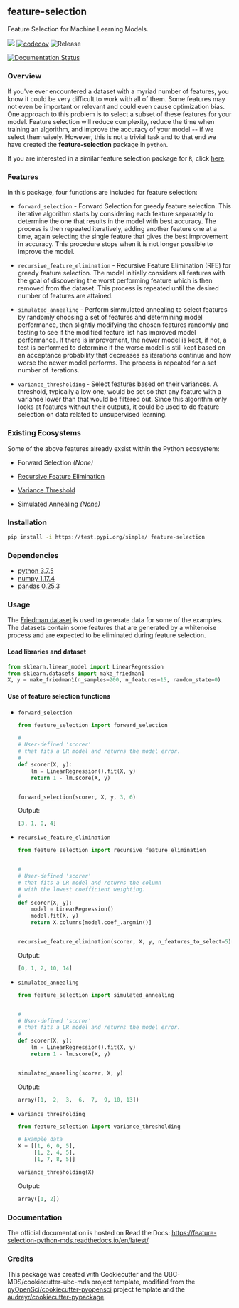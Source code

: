 ## feature-selection

Feature Selection for Machine Learning Models.

![](https://github.com/UBC-MDS/feature-selection-python/workflows/build/badge.svg) [![codecov](https://codecov.io/gh/UBC-MDS/feature-selection-python/branch/master/graph/badge.svg)](https://codecov.io/gh/UBC-MDS/feature-selection-python) ![Release](https://github.com/UBC-MDS/feature-selection-python/workflows/Release/badge.svg)

[![Documentation Status](https://readthedocs.org/projects/feature-selection-python-mds/badge/?version=latest)](https://feature-selection-python-mds.readthedocs.io/en/latest/?badge=latest)

### Overview

If you've ever encountered a dataset with a myriad number of features, you know it could be very difficult to work with all of them. Some features may not even be important or relevant and could even cause optimization bias. One approach to this problem is to select a subset of these features for your model. Feature selection will reduce complexity, reduce the time when training an algorithm, and improve the accuracy of your model -- if we select them wisely. However, this is not a trivial task and to that end we have created the **feature-selection** package in `python`.

If you are interested in a similar feature selection package for `R`, click [here](https://github.com/UBC-MDS/feature-selection-r).

### Features

In this package, four functions are included for feature selection:

- `forward_selection` - Forward Selection for greedy feature selection. This iterative algorithm starts by considering each feature separately to determine the one that results in the model with best accuracy. The process is then repeated iteratively, adding another feature one at a time, again selecting the single feature that gives the best improvement in accuracy. This procedure stops when it is not longer possible to improve the model.

- `recursive_feature_elimination` - Recursive Feature Elimination (RFE) for greedy feature selection. The model initially considers all features with the goal of discovering the worst performing feature which is then removed from the dataset. This process is repeated until the desired number of features are attained.

- `simulated_annealing` - Perform simmulated annealing to select features by randomly choosing a set of features and determining model performance, then slightly modifying the chosen features randomly and testing to see if the modified feature list has improved model performance. If there is improvement, the newer model is kept, if not, a test is performed to determine if the worse model is still kept based on an acceptance probability that decreases as iterations continue and how worse the newer model performs. The process is repeated for a set number of iterations.

- `variance_thresholding` - Select features based on their variances. A threshold, typically a low one, would be set so that any feature with a variance lower than that would be filtered out. Since this algorithm only looks at features without their outputs, it could be used to do feature selection on data related to unsupervised learning.

### Existing Ecosystems

Some of the above features already exsist within the Python ecosystem:

- Forward Selection _(None)_

- [Recursive Feature Elimination](https://scikit-learn.org/stable/modules/generated/sklearn.feature_selection.RFE.html)

- [Variance Threshold](https://scikit-learn.org/stable/modules/generated/sklearn.feature_selection.VarianceThreshold.html)

- Simulated Annealing _(None)_


### Installation

```bash
pip install -i https://test.pypi.org/simple/ feature-selection
```

### Dependencies

- [python 3.7.5](https://www.python.org/downloads/release/python-375/)
- [numpy 1.17.4](https://numpy.org/)
- [pandas 0.25.3](https://pandas.pydata.org/getpandas.html)

### Usage

The [Friedman dataset](https://scikit-learn.org/stable/modules/generated/sklearn.datasets.make_friedman1.html) is used to generate data for some of the examples. The datasets contain some features that are generated by a whitenoise process and are expected to be eliminated during feature selection.

#### Load libraries and dataset

```python
from sklearn.linear_model import LinearRegression
from sklearn.datasets import make_friedman1
X, y = make_friedman1(n_samples=200, n_features=15, random_state=0)
```

#### Use of feature selection functions

- `forward_selection`

    ```python
    from feature_selection import forward_selection

    #
    # User-defined 'scorer'
    # that fits a LR model and returns the model error.
    #
    def scorer(X, y):
        lm = LinearRegression().fit(X, y)
        return 1 - lm.score(X, y)


    forward_selection(scorer, X, y, 3, 6)
    ```

    Output:

    ```python
    [3, 1, 0, 4]
    ```

- `recursive_feature_elimination`

    ```python
    from feature_selection import recursive_feature_elimination


    #
    # User-defined 'scorer'
    # that fits a LR model and returns the column
    # with the lowest coefficient weighting.
    #
    def scorer(X, y):
        model = LinearRegression()
        model.fit(X, y)
        return X.columns[model.coef_.argmin()]


    recursive_feature_elimination(scorer, X, y, n_features_to_select=5)
    ```

    Output:

    ```python
    [0, 1, 2, 10, 14]
    ```

- `simulated_annealing`

    ```python
    from feature_selection import simulated_annealing


    #
    # User-defined 'scorer'
    # that fits a LR model and returns the model error.
    #
    def scorer(X, y):
        lm = LinearRegression().fit(X, y)
        return 1 - lm.score(X, y)


    simulated_annealing(scorer, X, y)
    ```

    Output:

    ```python
    array([1,  2,  3,  6,  7,  9, 10, 13])
    ```

- `variance_thresholding`

    ```python
    from feature_selection import variance_thresholding

    # Example data
    X = [[1, 6, 0, 5],
         [1, 2, 4, 5],
         [1, 7, 8, 5]]

    variance_thresholding(X)
    ```

    Output:

    ```python
    array([1, 2])
    ```

### Documentation

The official documentation is hosted on Read the Docs: <https://feature-selection-python-mds.readthedocs.io/en/latest/>

### Credits

This package was created with Cookiecutter and the UBC-MDS/cookiecutter-ubc-mds project template, modified from the [pyOpenSci/cookiecutter-pyopensci](https://github.com/pyOpenSci/cookiecutter-pyopensci) project template and the [audreyr/cookiecutter-pypackage](https://github.com/audreyr/cookiecutter-pypackage).

